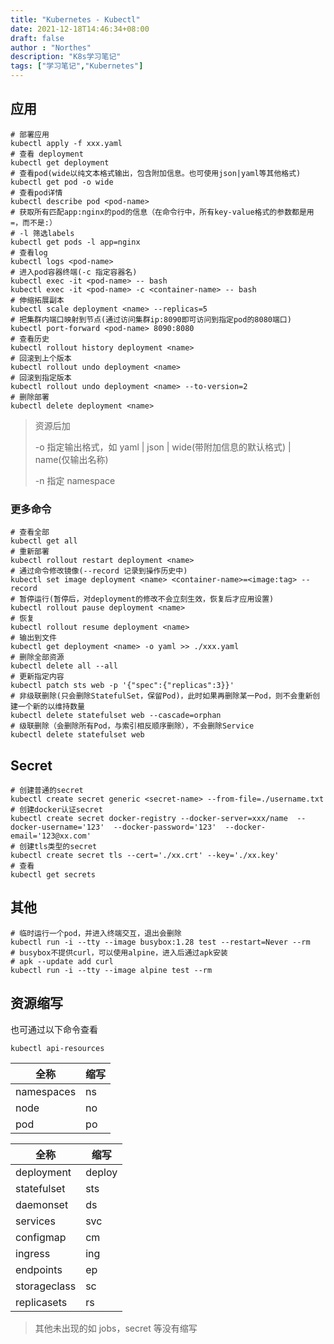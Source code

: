 ```yaml
---
title: "Kubernetes - Kubectl"
date: 2021-12-18T14:46:34+08:00
draft: false
author : "Northes"
description: "K8s学习笔记"
tags: ["学习笔记","Kubernetes"]
---
```


## 应用
```shell
# 部署应用
kubectl apply -f xxx.yaml
# 查看 deployment
kubectl get deployment
# 查看pod(wide以纯文本格式输出，包含附加信息。也可使用json|yaml等其他格式)
kubectl get pod -o wide
# 查看pod详情
kubectl describe pod <pod-name>
# 获取所有匹配app:nginx的pod的信息（在命令行中，所有key-value格式的参数都是用=，而不是:）
# -l 筛选labels
kubectl get pods -l app=nginx
# 查看log
kubectl logs <pod-name>
# 进入pod容器终端(-c 指定容器名)
kubectl exec -it <pod-name> -- bash
kubectl exec -it <pod-name> -c <container-name> -- bash
# 伸缩拓展副本
kubectl scale deployment <name> --replicas=5
# 把集群内端口映射到节点(通过访问集群ip:8090即可访问到指定pod的8080端口)
kubectl port-forward <pod-name> 8090:8080
# 查看历史
kubectl rollout history deployment <name>
# 回滚到上个版本
kubectl rollout undo deployment <name>
# 回滚到指定版本
kubectl rollout undo deployment <name> --to-version=2
# 删除部署
kubectl delete deployment <name>
```
> 资源后加 
> 
> -o 指定输出格式，如 yaml | json | wide(带附加信息的默认格式) | name(仅输出名称)
> 
> -n 指定 namespace

### 更多命令
```shell
# 查看全部
kubectl get all
# 重新部署
kubectl rollout restart deployment <name>
# 通过命令修改镜像(--record 记录到操作历史中)
kubectl set image deployment <name> <container-name>=<image:tag> --record
# 暂停运行(暂停后，对deployment的修改不会立刻生效，恢复后才应用设置)
kubectl rollout pause deployment <name>
# 恢复
kubectl rollout resume deployment <name>
# 输出到文件
kubectl get deployment <name> -o yaml >> ./xxx.yaml
# 删除全部资源
kubectl delete all --all
# 更新指定内容
kubectl patch sts web -p '{"spec":{"replicas":3}}'
# 非级联删除(只会删除StatefulSet，保留Pod)，此时如果再删除某一Pod，则不会重新创建一个新的以维持数量
kubectl delete statefulset web --cascade=orphan
# 级联删除（会删除所有Pod，与索引相反顺序删除），不会删除Service
kubectl delete statefulset web
```

## Secret
```shell
# 创建普通的secret
kubectl create secret generic <secret-name> --from-file=./username.txt
# 创建docker认证secret
kubectl create secret docker-registry --docker-server=xxx/name  --docker-username='123'  --docker-password='123'  --docker-email='123@xx.com'
# 创建tls类型的secret
kubectl create secret tls --cert='./xx.crt' --key='./xx.key'
# 查看
kubectl get secrets
```


## 其他
```shell
# 临时运行一个pod，并进入终端交互，退出会删除
kubectl run -i --tty --image busybox:1.28 test --restart=Never --rm
# busybox不提供curl，可以使用alpine，进入后通过apk安装
# apk --update add curl
kubectl run -i --tty --image alpine test --rm
```

## 资源缩写
也可通过以下命令查看
```shell
kubectl api-resources
```
| 全称         | 缩写   |
| ------------ | ------ |
| namespaces   | ns     |
| node         | no     |
| pod          | po     |

| 全称         | 缩写   |
| ------------ | ------ |
| deployment   | deploy |
| statefulset  | sts    |
| daemonset    | ds     |
| services     | svc    |
| configmap    | cm     |
| ingress      | ing    |
| endpoints    | ep     |
| storageclass | sc     |
| replicasets  | rs     |

> 其他未出现的如 jobs，secret 等没有缩写

